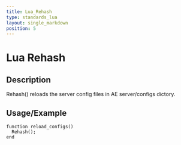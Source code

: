```yaml
---
title: Lua_Rehash
type: standards_lua
layout: single_markdown
position: 5
---
```


# Lua Rehash

## Description

Rehash() reloads the server config files in AE server/configs dictory.

## Usage/Example

```
function reload_configs()
  Rehash();
end
```
